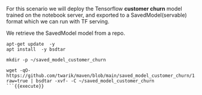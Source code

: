 For this scenario we will deploy the Tensorflow **customer churn** model trained on the notebook server, and exported to a SavedModel(servable) format which we can run with TF serving.

We retrieve the SavedModel model from a repo.

```
apt-get update  -y
apt install  -y bsdtar

mkdir -p ~/saved_model_customer_churn

wget -qO- https://github.com/twarik/maven/blob/main/saved_model_customer_churn/1.zip?raw=true | bsdtar -xvf- -C ~/saved_model_customer_churn
```{{execute}}
